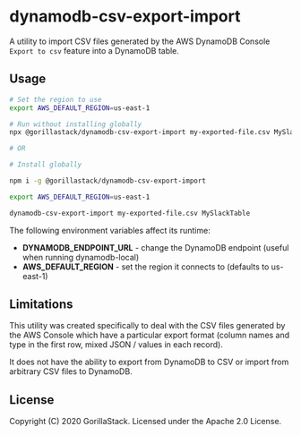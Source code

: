 # dynamodb-csv-export-import

A utility to import CSV files generated by the AWS DynamoDB Console `Export to csv` feature into a DynamoDB table.

## Usage

```sh
# Set the region to use
export AWS_DEFAULT_REGION=us-east-1

# Run without installing globally
npx @gorillastack/dynamodb-csv-export-import my-exported-file.csv MySlackTable

# OR

# Install globally

npm i -g @gorillastack/dynamodb-csv-export-import

export AWS_DEFAULT_REGION=us-east-1

dynamodb-csv-export-import my-exported-file.csv MySlackTable
```

The following environment variables affect its runtime:

* **DYNAMODB_ENDPOINT_URL** - change the DynamoDB endpoint (useful when running dynamodb-local)
* **AWS_DEFAULT_REGION** - set the region it connects to (defaults to us-east-1)

## Limitations

This utility was created specifically to deal with the CSV files generated by the AWS Console which have
a particular export format (column names and type in the first row, mixed JSON / values in each record).

It does not have the ability to export from DynamoDB to CSV or import from arbitrary CSV files to DynamoDB.

## License

Copyright (C) 2020 GorillaStack. Licensed under the Apache 2.0 License.
